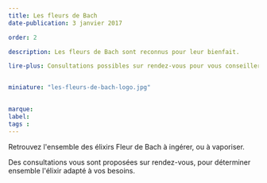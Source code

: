```yaml
---
title: Les fleurs de Bach
date-publication: 3 janvier 2017

order: 2

description: Les fleurs de Bach sont reconnus pour leur bienfait.

lire-plus: Consultations possibles sur rendez-vous pour vous conseiller.


miniature: "les-fleurs-de-bach-logo.jpg"
 

marque: 
label:
tags : 
---
```

<!--fin-excerpt-->
<!-- ******************************** -->
<!-- **** début contenu détaillé **** -->

Retrouvez l'ensemble des élixirs Fleur de Bach à ingérer, ou à vaporiser.

Des consultations vous sont proposées sur rendez-vous, pour déterminer ensemble l'élixir adapté à vos besoins.




<!-- **** fin contenu détaillé **** -->
<!-- ****************************** -->

